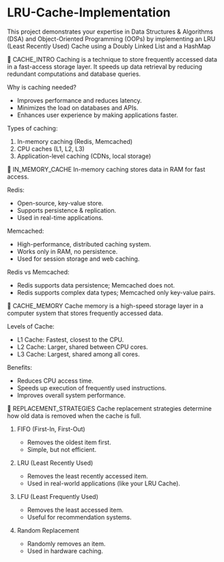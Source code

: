 # LRU-Cache-Implementation
This project demonstrates your expertise in Data Structures &amp; Algorithms (DSA) and Object-Oriented Programming (OOPs) by implementing an LRU (Least Recently Used) Cache using a Doubly Linked List and a HashMap

📜 CACHE_INTRO
Caching is a technique to store frequently accessed data in a fast-access storage layer.
It speeds up data retrieval by reducing redundant computations and database queries.

Why is caching needed?
- Improves performance and reduces latency.
- Minimizes the load on databases and APIs.
- Enhances user experience by making applications faster.

Types of caching:
1. In-memory caching (Redis, Memcached)
2. CPU caches (L1, L2, L3)
3. Application-level caching (CDNs, local storage)


📜 IN_MEMORY_CACHE
In-memory caching stores data in RAM for fast access.

Redis:
- Open-source, key-value store.
- Supports persistence & replication.
- Used in real-time applications.

Memcached:
- High-performance, distributed caching system.
- Works only in RAM, no persistence.
- Used for session storage and web caching.

Redis vs Memcached:
- Redis supports data persistence; Memcached does not.
- Redis supports complex data types; Memcached only key-value pairs.

  
📜 CACHE_MEMORY
Cache memory is a high-speed storage layer in a computer system that stores frequently accessed data.

Levels of Cache:
- L1 Cache: Fastest, closest to the CPU.
- L2 Cache: Larger, shared between CPU cores.
- L3 Cache: Largest, shared among all cores.

Benefits:
- Reduces CPU access time.
- Speeds up execution of frequently used instructions.
- Improves overall system performance.

  
📜 REPLACEMENT_STRATEGIES
Cache replacement strategies determine how old data is removed when the cache is full.

1. FIFO (First-In, First-Out)
   - Removes the oldest item first.
   - Simple, but not efficient.

2. LRU (Least Recently Used)
   - Removes the least recently accessed item.
   - Used in real-world applications (like your LRU Cache).

3. LFU (Least Frequently Used)
   - Removes the least accessed item.
   - Useful for recommendation systems.

4. Random Replacement
   - Randomly removes an item.
   - Used in hardware caching.
